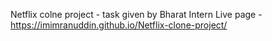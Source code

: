 Netflix colne project - task given by Bharat Intern
Live page - https://imimranuddin.github.io/Netflix-clone-project/

